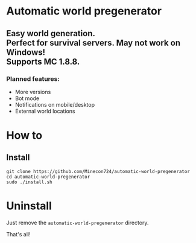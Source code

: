 # Automatic world pregenerator
Easy world generation.\
Perfect for survival servers.
May not work on Windows!\
Supports MC 1.8.8.
---
### Planned features:
- More versions
- Bot mode
- Notifications on mobile/desktop
- External world locations

# How to
## Install
```
git clone https://github.com/Minecon724/automatic-world-pregenerator
cd automatic-world-pregenerator
sudo ./install.sh
```
# Uninstall
Just remove the `automatic-world-pregenerator` directory.

That's all!

